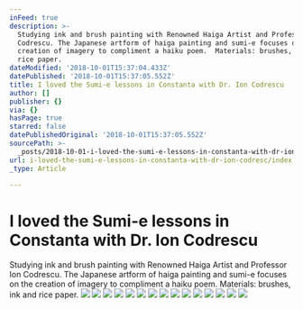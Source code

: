 ```yaml
---
inFeed: true
description: >-
  Studying ink and brush painting with Renowned Haiga Artist and Professor Ion
  Codrescu. The Japanese artform of haiga painting and sumi-e focuses on the
  creation of imagery to compliment a haiku poem.  Materials: brushes, ink and
  rice paper.
dateModified: '2018-10-01T15:37:04.433Z'
datePublished: '2018-10-01T15:37:05.552Z'
title: I loved the Sumi-e lessons in Constanta with Dr. Ion Codrescu
author: []
publisher: {}
via: {}
hasPage: true
starred: false
datePublishedOriginal: '2018-10-01T15:37:05.552Z'
sourcePath: >-
  _posts/2018-10-01-i-loved-the-sumi-e-lessons-in-constanta-with-dr-ion-codresc.md
url: i-loved-the-sumi-e-lessons-in-constanta-with-dr-ion-codresc/index.html
_type: Article

---
```

# I loved the Sumi-e lessons in Constanta with Dr. Ion Codrescu

Studying ink and brush painting with Renowned Haiga Artist and Professor Ion Codrescu. The Japanese artform of haiga painting and sumi-e focuses on the creation of imagery to compliment a haiku poem.  Materials: brushes, ink and rice paper.
![](https://the-grid-user-content.s3-us-west-2.amazonaws.com/0ab3cf51-a992-4007-bcda-f06f16643a58.jpg)
![](https://the-grid-user-content.s3-us-west-2.amazonaws.com/1b0d0d11-2178-4a4b-a5ab-4fbbb1993362.jpg)
![](https://the-grid-user-content.s3-us-west-2.amazonaws.com/889a4c0a-d687-4b82-9cbb-ad29c5651d14.jpg)
![](https://the-grid-user-content.s3-us-west-2.amazonaws.com/a84cd426-9423-4f21-a012-bd469bc9b62b.jpg)
![](https://the-grid-user-content.s3-us-west-2.amazonaws.com/781b9428-0f14-497c-b8d2-82ec7246a6d5.jpg)
![](https://the-grid-user-content.s3-us-west-2.amazonaws.com/4d34215c-3fab-49ad-9f16-8e1162b69045.jpg)
![](https://the-grid-user-content.s3-us-west-2.amazonaws.com/2d5fe20f-2805-4118-a8dd-8dc37a242138.jpg)
![](https://the-grid-user-content.s3-us-west-2.amazonaws.com/744e58da-937e-482e-8e38-0e390fd7e5de.jpg)
![](https://the-grid-user-content.s3-us-west-2.amazonaws.com/19a0d477-6f3c-42aa-93ff-c2e37cd2dee0.jpg)
![](https://the-grid-user-content.s3-us-west-2.amazonaws.com/bd427e21-d3fc-411f-8fb3-ad141b684918.jpg)
![](https://the-grid-user-content.s3-us-west-2.amazonaws.com/60c7d708-a50a-4003-be68-31331d39ed41.jpg)
![](https://the-grid-user-content.s3-us-west-2.amazonaws.com/1ee948a2-2d41-4502-bd5a-8f0600e11045.jpg)
![](https://the-grid-user-content.s3-us-west-2.amazonaws.com/365e1c76-3c75-4ec9-a859-dad4716138d3.jpg)
![](https://the-grid-user-content.s3-us-west-2.amazonaws.com/b14e268a-fa06-4600-b5af-cdc524ea621d.jpg)
![](https://the-grid-user-content.s3-us-west-2.amazonaws.com/42423244-19b3-4cc1-8acd-34110b90ae43.jpg)